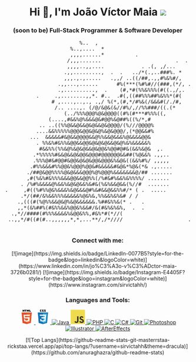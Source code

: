 <!DOCTYPE html>
<html>
<head>
  <title>João Víctor Maia - Portfolio</title>
</head>
<body>
  <h1 align="center">Hi 👋, I'm João Víctor Maia <img height="40" src="https://64.media.tumblr.com/3848e5ce9550ab723c4c17ae5c2c830d/cbbf628e3f78039b-9c/s1280x1920/b184a988a5bd644f8a98544c2624d362aef3094c.gifv"></h1>

  <h3 align="center">(soon to be) Full-Stack Programmer & Software Developer</h3>
  <pre>
                        %..  ,                                                  
                     %..,....  *                                                
                     ,,,,......*          .                                     
                    /,,,.......                        .  .                     
                    ,,,,..,,....            . .(, ,/...                         
                   .,,.........,  .  .   ../*(.,..###%. *                       
                   ,,,.,.,.....   .,,/ ..((/##,.,,#%&%#/,                       
                 .,,...,......      #%(***(%#%#//(###,(*/, .                    
                 .,..........,  .    (#,*#(%%&%%%(#((.,/,.                      
          .     .,........,,*. #..  .#(,((##%%%##%&%%*(#(                       
               # ,....,..,., .,/ %(*,(#,*/#%&(/&&&#(/./#,                       
                /.. ....,. (/@/&@&(&//#%/,//%%###/((.(*                         
                   (../%%%@@@%@&@@@@((#%(#***#%%%((,                            
              (....,#&&%@%&&&@&#@@%&@##%((%/*,#                                 
           .. ..((%%@&&@&&@&@&&@&@@@@/(%///@@@@%                                
          ....&&%%%%%@@@&@@&@&@%&@&@@@/,(*@@&&#%                                
        ...  &&&&&#&@&&@@@@&&@%%&&@&&&%@&&&&@@&                                 
          . %%&%#&%%&@@&&@@&@&@&@&&@&@%&%&&&&&%                                 
           #&&%%(%%&@%&@&@&&@&@@&%@@#@#&(&&%&@&  ,.                             
         .*%%%%%#&&@&&@&@@&@@@#@@@@@@&&##(%@&&% .,,..                           
         .%%%@#&#@@#&@@&@&@&@@&@@@&%&@&((&&%#%/ ,,,,,                           
        .#%%&&&#%%@@&%@@@%@@&#&&&&&#&@&*%@&(*& .,.....                          
       ./##@&@@%%%%@&@&&&@@@%@%@@@%&&&&&&&@/## .......                          
       ,#(%&%#&%%%&&&@@&&@@%%(/%#&#%&&%&%%%%/ .......                           
     . /%#%&&&&@%&&%&@&@&&%&#&(%&%&&@&&(%//#  .......                           
.     ,#((%#%%@&%&&&%&@&&&@#%&#&&@&&%%#/* ( .  .....                            
     .*/(##/&%&&%%%&&&&&%@&%&,%%&&%&%&# / /                                     
    .,(((#(%@%%&&@&@%&@&&&&&&.%##&%%&(* .   .                                   
    ,,*(&%##%(#&%%&&%@@&%&&#/&(#&%&%&%,  .  .                       ..       ...
  .,*//####(#%%%&&&&%&@@&%%,#&%*#(*//(                         ....,,,,,,,,,,,. 
 ..,,*/#((#(#..,,,,,,*,*,...**/,/*////                     ......,...,......    "
  </pre>

  <h3 align="center">Connect with me:</h3>
  <div align="center">
    [![image](https://img.shields.io/badge/LinkedIn-0077B5?style=for-the-badge&logo=linkedin&logoColor=white)](https://www.linkedin.com/in/jo%C3%A3o-v%C3%ADctor-maia-3726b0281/)
    [![image](https://img.shields.io/badge/Instagram-E4405F?style=for-the-badge&logo=instagram&logoColor=white)](https://www.instagram.com/sirvictahh/)
  </div>

  <h3 align="center">Languages and Tools:</h3>

  <p align="center">
    <a href="https://www.w3.org/html/" target="_blank">
      <img src="https://raw.githubusercontent.com/devicons/devicon/master/icons/html5/html5-original-wordmark.svg" alt="html5" width="40" height="40"/>
    </a>
    <a href="https://www.w3schools.com/css/" target="_blank">
      <img src="https://raw.githubusercontent.com/devicons/devicon/master/icons/css3/css3-original-wordmark.svg" alt="css3" width="40" height="40"/>
    </a>
    <a href="https://www.java.com/pt-BR/" target="_blank">
      <img src="https://cdn.jsdelivr.net/gh/devicons/devicon/icons/java/java-original.svg" alt="Java" width="40" height="40"/>
    </a>
    <a href="https://developer.mozilla.org/en-US/docs/Web/JavaScript" target="_blank">
      <img src="https://raw.githubusercontent.com/devicons/devicon/master/icons/javascript/javascript-original.svg" alt="javascript" width="40" height="40"/>
    </a>
    <a href="https://www.php.net/" target="_blank">
      <img src="https://cdn.jsdelivr.net/gh/devicons/devicon/icons/php/php-plain.svg" alt="PHP" width="40" height="40"/>
    </a>
    <a href="https://pt.wikipedia.org/wiki/C_(linguagem_de_programa%C3%A7%C3%A3o)" target="_blank">
      <img src="https://cdn.jsdelivr.net/gh/devicons/devicon/icons/c/c-line.svg" alt="C" width="40" height="40"/>
    </a>
    <a href="https://learn.microsoft.com/en-us/dotnet/csharp/" target="_blank">
      <img src="https://cdn.jsdelivr.net/gh/devicons/devicon/icons/csharp/csharp-line.svg" alt="C#" width="40" height="40"/>
    </a>
    <a href="https://git-scm.com/" target="_blank">
      <img src="https://cdn.jsdelivr.net/gh/devicons/devicon/icons/github/github-original.svg" alt="Git" width="40" height="40"/>
    </a>
    <a href="https://www.adobe.com/?mv=affiliate&mv2=red" target="_blank">
      <img src="https://cdn.jsdelivr.net/gh/devicons/devicon/icons/photoshop/photoshop-line.svg" alt="Photoshop" width="40" height="40"/>
    </a>
    <a href="https://www.adobe.com/?mv=affiliate&mv2=red" target="_blank">
      <img src="https://cdn.jsdelivr.net/gh/devicons/devicon/icons/illustrator/illustrator-line.svg" alt="Illustrator" width="40" height="40"/>
    </a>
    <a href="https://www.adobe.com/?mv=affiliate&mv2=red" target="_blank">
      <img src="https://cdn.jsdelivr.net/gh/devicons/devicon/icons/aftereffects/aftereffects-plain.svg" alt="AfterEffects" width="40" height="40"/>
    </a>
  </p>

  <div align="center">
    [![Top Langs](https://github-readme-stats-git-masterrstaa-rickstaa.vercel.app/api/top-langs/?username=sirvictahh&theme=dracula)](https://github.com/anuraghazra/github-readme-stats)
  </div>
</body>
</html>
